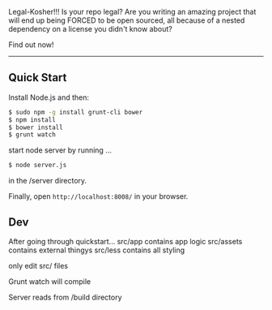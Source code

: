 Legal-Kosher!!!
Is your repo legal? Are you writing an amazing project that will end up being FORCED to be open sourced, all because of a nested dependency on a license you didn't know about?

Find out now!

***

## Quick Start

Install Node.js and then:

```sh
$ sudo npm -g install grunt-cli bower
$ npm install
$ bower install
$ grunt watch
```

start node server by running ...

```sh
$ node server.js
```

in the /server directory.

Finally, open `http://localhost:8008/` in your browser.


## Dev

After going through quickstart...
src/app contains app logic
src/assets contains external thingys
src/less contains all styling

only edit src/ files

Grunt watch will compile

Server reads from /build directory
